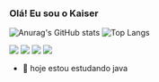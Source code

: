 ### Olá! Eu sou o Kaiser
![Anurag's GitHub stats](https://github-readme-stats.vercel.app/api?username=Ka3iser&show_icons=true&theme=radical)
![Top Langs](https://github-readme-stats.vercel.app/api/top-langs/?username=Ka3iser&layout=compact&theme=radical)

<div>
        <a href="mailto:henrideve3@gmail.com" target="_blank"><img src="https://img.shields.io/badge/Gmail-D14836?style=for-the-badge&logo=gmail&logoColor=white"></a>
        <a href="https://www.instagram.com/_venturini_henrique/" target="_blank"><img src="https://img.shields.io/badge/Instagram-E4405F?style=for-the-badge&logo=instagram&logoColor=white" target="_blank"></a>
        <a href="https://wa.me/5511958317140" target="_blank"><img src="https://img.shields.io/badge/WhatsApp-25D366?style=for-the-badge&logo=whatsapp&logoColor=white" target="_blank"></a>
        <a href="https://www.linkedin.com/in/henrique-venturini-09427128b/" target="_blank"><img src="https://img.shields.io/badge/LinkedIn-0077B5?style=for-the-badge&logo=linkedin&logoColor=white" target="_blank"></a>
    </div>
    
- 🔭 hoje estou estudando java
